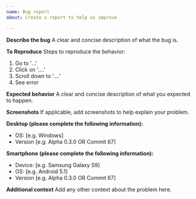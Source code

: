 ```yaml
---
name: Bug report
about: Create a report to help us improve

---
```


**Describe the bug**
A clear and concise description of what the bug is.

**To Reproduce**
Steps to reproduce the behavior:
1. Go to '...'
2. Click on '....'
3. Scroll down to '....'
4. See error

**Expected behavior**
A clear and concise description of what you expected to happen.

**Screenshots**
If applicable, add screenshots to help explain your problem.

**Desktop (please complete the following information):**
 - OS: [e.g. Windows]
 - Version [e.g. Alpha 0.3.0 OR Commit 67]

**Smartphone (please complete the following information):**
 - Device: [e.g. Samsung Galaxy S9]
 - OS: [e.g. Android 5.1]
 - Version [e.g. Alpha 0.3.0 OR Commit 67]

**Additional context**
Add any other context about the problem here.
